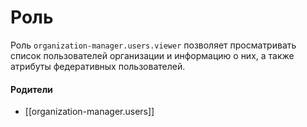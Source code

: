 # Роль

Роль `organization-manager.users.viewer` позволяет просматривать список пользователей организации и информацию о них, а также атрибуты федеративных пользователей.


#### Родители

- [[organization-manager.users]]
